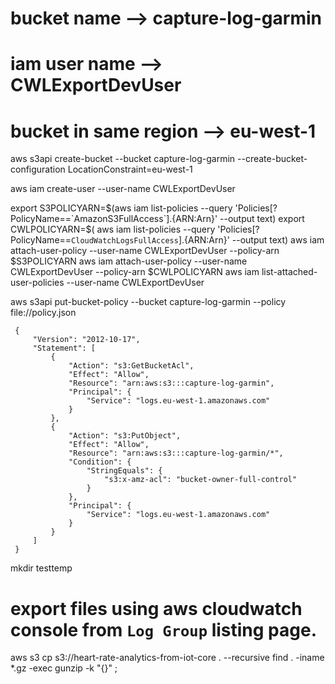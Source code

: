# bucket name  --> capture-log-garmin
# iam user name  --> CWLExportDevUser
# bucket in same region --> eu-west-1
 
 
 aws s3api create-bucket --bucket capture-log-garmin --create-bucket-configuration LocationConstraint=eu-west-1
 
 aws iam create-user --user-name CWLExportDevUser
 
 export S3POLICYARN=$(aws iam list-policies --query 'Policies[?PolicyName==`AmazonS3FullAccess`].{ARN:Arn}' --output text)
 export CWLPOLICYARN=$( aws iam list-policies --query 'Policies[?PolicyName==`CloudWatchLogsFullAccess`].{ARN:Arn}' --output text)
 aws iam attach-user-policy --user-name CWLExportDevUser --policy-arn $S3POLICYARN
 aws iam attach-user-policy --user-name CWLExportDevUser --policy-arn $CWLPOLICYARN
 aws iam list-attached-user-policies --user-name CWLExportDevUser
 
 aws s3api put-bucket-policy --bucket capture-log-garmin --policy file://policy.json
 
     {
         "Version": "2012-10-17",
         "Statement": [
             {
                 "Action": "s3:GetBucketAcl",
                 "Effect": "Allow",
                 "Resource": "arn:aws:s3:::capture-log-garmin",
                 "Principal": {
                     "Service": "logs.eu-west-1.amazonaws.com"
                 }
             },
             {
                 "Action": "s3:PutObject",
                 "Effect": "Allow",
                 "Resource": "arn:aws:s3:::capture-log-garmin/*",
                 "Condition": {
                     "StringEquals": {
                         "s3:x-amz-acl": "bucket-owner-full-control"
                     }
                 },
                 "Principal": {
                     "Service": "logs.eu-west-1.amazonaws.com"
                 }
             }
         ]
     }
 
 
 mkdir testtemp
 
# export files using aws cloudwatch console from `Log Group` listing page.
 
 aws s3 cp s3://heart-rate-analytics-from-iot-core . --recursive
 find . -iname *.gz -exec gunzip -k "{}" \;
 
 
